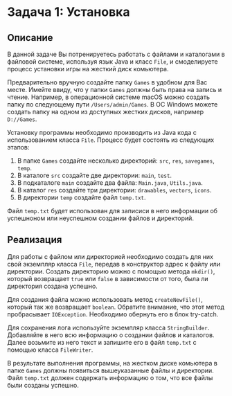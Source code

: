 # Задача 1: Установка

## Описание

В данной задаче Вы потренируетесь работать с файлами и каталогами в файловой
системе, используя язык Java и
класс `File`, и смоделируете процесс установки игры на жесткий диск комьютера.

Предварительно вручную создайте папку `Games` в удобном для Вас месте. Имейте
ввиду, что у папки `Games` должны быть
права на запись и чтение. Например, в операционной системе macOS можно создать
папку по следующему
пути `/Users/admin/Games`. В ОС Windows можете создать папку на одном из
доступных жестких дисков, например `D://Games`.

Установку программы необходимо производить из Java кода с использованием
класса `File`. Процесс будет состоять из
следующих этапов:

1. В папке `Games` создайте несколько
   директорий: `src`, `res`, `savegames`, `temp`.
2. В каталоге `src` создайте две директории: `main`, `test`.
3. В подкаталоге `main` создайте два файла: `Main.java`, `Utils.java`.
4. В каталог `res` создайте три директории: `drawables`, `vectors`, `icons`.
5. В директории `temp` создайте файл `temp.txt`.

Файл `temp.txt` будет использован для записиси в него информации об успешноном
или неуспешном создании файлов и
директорий.

## Реализация

Для работы с файлом или директорией необходимо создать для них свой экземпляр
класса `File`, передав в конструктор адрес
к файлу или директории. Создать директорию можно с помощью метода `mkdir()`,
который возвращает `true` или `false` в
зависимости от того, была ли директория создана успешно.

Для создания файла можно использовать метод `createNewFile()`, который так же
возвращает `boolean`. Обратите внимание,
что этот метод пробрасывает `IOException`. Необходимо обернуть его в блок
try-catch.

Для сохранения лога используйте экземпляр класса `StringBuilder`. Добавляйте в
него всю информацию о создании файлов и
каталогов. Далее возьмите из него текст и запишите его в файл `temp.txt` с
помощью класса `FileWriter`.

В результате выполнения программы, на жестком диске комьютера в папке `Games`
должны появиться вышеуказанные файлы и
директории. Файл `temp.txt` должен содержать информацию о том, что все файлы
были созданы успешно.
